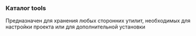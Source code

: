 ### Каталог tools

Предназначен для хранения любых сторонних утилит, необходимых для настройки проекта или для дополнительной установки
